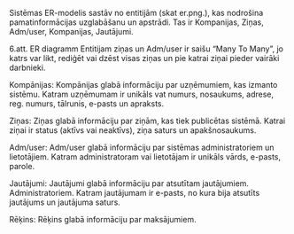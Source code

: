 Sistēmas ER-modelis sastāv no entitijām (skat er.png.), kas nodrošina pamatinformācijas uzglabāšanu un apstrādi. Tas ir Kompanijas, Ziņas, Adm/user, Kompanijas, Jautājumi.
 
6.att. ER diagramm
Entitijam ziņas un Adm/user ir saišu “Many To Many”, jo katrs var likt, rediģēt vai dzēst visas ziņas un pie katrai ziņai pieder vairāki darbnieki.

Kompānijas:
Kompānijas glabā informāciju par uzņēmumiem, kas izmanto sistēmu. Katram uzņēmumam ir unikāls vat numurs, nosaukums, adrese, reg. numurs, tālrunis, e-pasts un apraksts.

Ziņas:
Ziņas glabā informāciju par ziņām, kas tiek publicētas sistēmā. Katrai ziņai ir status (aktīvs vai neaktīvs), ziņa saturs un apakšnosaukums.

Adm/user:
Adm/user glabā informāciju par sistēmas administratoriem un lietotājiem. Katram administratoram vai lietotājam ir unikāls vārds, e-pasts, parole.

Jautājumi:
Jautājumi glabā informāciju par atsutītam jautājumiem. Administratoriem. Katram jautājumam ir e-pasts, no kura bija atsutīts jautājums un jautājuma saturs.

Rēķins:
Rēķins glabā informāciju par maksājumiem.
